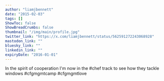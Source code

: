 ```yaml
---
author: "liamjbennett"
date: "2015-02-03"
tags: []
ShowToc: false
ShowBreadCrumbs: false
thumbnail: "/img/main/profile.jpg"
twitter_link: "https://x.com/liamjbennett/status/562591272243068928"
mastodon_link: ""
bluesky_link: ""
linkedin_link: ""
expiryDate: "2016-01-01"
---
```


In the spirit of cooperation I'm now in the #chef track to see how they tackle windows #cfgmgmtcamp #cfgmgmtlove

